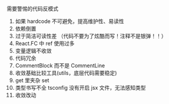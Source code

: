 需要警惕的代码反模式

1. 如果 hardcode 不可避免，提高维护性、易读性
2. 依赖倒置
3. 过于简洁可读性差
   （代码不要为了炫酷而写！注释不是银弹！！）
4. React.FC 中 ref 使用过多
5. 变量逻辑不收敛
6. 代码冗余
7. CommentBlock 而不是 CommentLine
8. 收敛基础比较工具(utils，底层代码需要稳定)
9. get 里夹杂 set
10. 类型书写不全
    tsconfig 没有开启 jsx 文件，无法感知类型
11. 收敛改动
